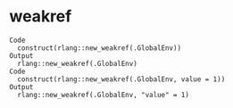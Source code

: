 # weakref

    Code
      construct(rlang::new_weakref(.GlobalEnv))
    Output
      rlang::new_weakref(.GlobalEnv)
    Code
      construct(rlang::new_weakref(.GlobalEnv, value = 1))
    Output
      rlang::new_weakref(.GlobalEnv, "value" = 1)

